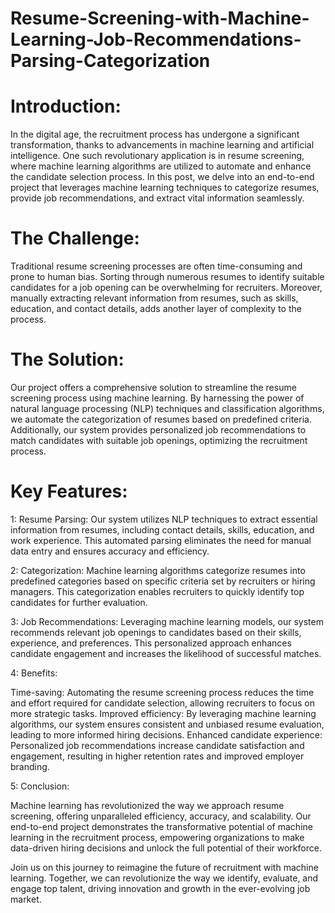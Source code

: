 # Resume-Screening-with-Machine-Learning-Job-Recommendations-Parsing-Categorization

# Introduction:

In the digital age, the recruitment process has undergone a significant transformation, thanks to advancements in machine learning and artificial intelligence. One such revolutionary application is in resume screening, where machine learning algorithms are utilized to automate and enhance the candidate selection process. In this post, we delve into an end-to-end project that leverages machine learning techniques to categorize resumes, provide job recommendations, and extract vital information seamlessly.

# The Challenge:

Traditional resume screening processes are often time-consuming and prone to human bias. Sorting through numerous resumes to identify suitable candidates for a job opening can be overwhelming for recruiters. Moreover, manually extracting relevant information from resumes, such as skills, education, and contact details, adds another layer of complexity to the process.

# The Solution:

Our project offers a comprehensive solution to streamline the resume screening process using machine learning. By harnessing the power of natural language processing (NLP) techniques and classification algorithms, we automate the categorization of resumes based on predefined criteria. Additionally, our system provides personalized job recommendations to match candidates with suitable job openings, optimizing the recruitment process.

# Key Features:

1: Resume Parsing: Our system utilizes NLP techniques to extract essential information from resumes, including contact details, skills, education, and work experience. This automated parsing eliminates the need for manual data entry and ensures accuracy and efficiency.

2: Categorization: Machine learning algorithms categorize resumes into predefined categories based on specific criteria set by recruiters or hiring managers. This categorization enables recruiters to quickly identify top candidates for further evaluation.

3: Job Recommendations: Leveraging machine learning models, our system recommends relevant job openings to candidates based on their skills, experience, and preferences. This personalized approach enhances candidate engagement and increases the likelihood of successful matches.

4: Benefits:

Time-saving: Automating the resume screening process reduces the time and effort required for candidate selection, allowing recruiters to focus on more strategic tasks.
Improved efficiency: By leveraging machine learning algorithms, our system ensures consistent and unbiased resume evaluation, leading to more informed hiring decisions.
Enhanced candidate experience: Personalized job recommendations increase candidate satisfaction and engagement, resulting in higher retention rates and improved employer branding.


5: Conclusion:

Machine learning has revolutionized the way we approach resume screening, offering unparalleled efficiency, accuracy, and scalability. Our end-to-end project demonstrates the transformative potential of machine learning in the recruitment process, empowering organizations to make data-driven hiring decisions and unlock the full potential of their workforce.

Join us on this journey to reimagine the future of recruitment with machine learning. Together, we can revolutionize the way we identify, evaluate, and engage top talent, driving innovation and growth in the ever-evolving job market.




